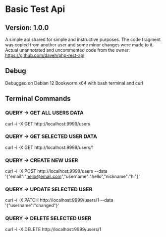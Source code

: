 # Basic Test Api
## Version: 1.0.0
A simple api shared for simple and instructive purposes. The code fragment was copied from another user and some minor changes were made to it. Actual unannotated and uncommented code from the owner: https://github.com/daveh/php-rest-api

## Debug
Debugged on Debian 12 Bookworm x64 with bash terminal and curl

## Terminal Commands
### QUERY -> GET ALL USERS DATA
curl -i -X GET http://localhost:9999/users
### QUERY -> GET SELECTED USER DATA
curl -i -X GET http://localhost:9999/users/1
### QUERY -> CREATE NEW USER
curl -i -X POST http://localhost:9999/users --data '{"email":"hello@email.com","username":"hello","nickname":"hi"}'
### QUERY -> UPDATE SELECTED USER
curl -i -X PATCH http://localhost:9999/users/1 --data '{"username":"changed"}'
### QUERY -> DELETE SELECTED USER
curl -i -X DELETE http://localhost:9999/users/1